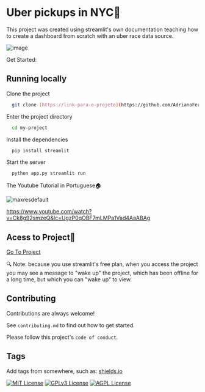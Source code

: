 
# Uber pickups in NYC🚙

This project was created using streamlit's own documentation teaching how to create a dashboard from scratch with an uber race data source.

![image](https://github.com/AdrianoFerreiraOliveira/dashboard-streamlit/assets/105682437/5d12a807-585c-4f9f-8d01-059dab69438d)


Get Started:

## Running locally

Clone the project

```bash
  git clone [https://link-para-o-projeto](https://github.com/AdrianoFerreiraOliveira/dashboard-streamlit.git)
```

Enter the project directory

```bash
  cd my-project
```

Install the dependencies

```bash
  pip install streamlit
```

Start the server

```bash
  python app.py streamlit run
```


The Youtube Tutorial in Portuguese🏠

![maxresdefault](https://github.com/AdrianoFerreiraOliveira/dashboard-streamlit/assets/105682437/4acf1bae-e8df-4e98-8fd0-2ed03400cf29)

https://www.youtube.com/watch?v=Ck8g92smzeQ&lc=UgzP0qOBF7mLMPa1Vad4AaABAg


## Acess to Project🔗

[Go To Project](https://dashboard-app-mx8ty2l6qh.streamlit.app/)




🔍 Note: because you use streamlit's free plan, when you access the project you may see a message to "wake up" the project, which has been offline for a long time, but which you can "wake up" to view.

## Contributing

Contributions are always welcome!

See `contributing.md` to find out how to get started.

Please follow this project's `code of conduct`.


## Tags

Add tags from somewhere, such as: [shields.io](https://shields.io/)

[![MIT License](https://img.shields.io/badge/License-MIT-green.svg)](https://choosealicense.com/licenses/mit/)
[![GPLv3 License](https://img.shields.io/badge/License-GPL%20v3-yellow.svg)](https://opensource.org/licenses/)
[![AGPL License](https://img.shields.io/badge/license-AGPL-blue.svg)](http://www.gnu.org/licenses/agpl-3.0)

